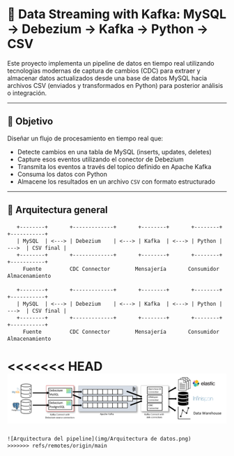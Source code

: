 # 🔄 Data Streaming with Kafka: MySQL → Debezium → Kafka → Python → CSV

Este proyecto implementa un pipeline de datos en tiempo real utilizando tecnologías modernas de captura de cambios (CDC) para extraer y almacenar datos actualizados desde una base de datos MySQL hacia archivos CSV (enviados y transformados en Python) para posterior análisis o integración.

---

## 📌 Objetivo

Diseñar un flujo de procesamiento en tiempo real que:
- Detecte cambios en una tabla de MySQL (inserts, updates, deletes)
- Capture esos eventos utilizando el conector de Debezium
- Transmita los eventos a través del topico definido en Apache Kafka
- Consuma los datos con Python
- Almacene los resultados en un archivo `CSV` con formato estructurado

---

## 🧱 Arquitectura general

```plaintext
   +--------+       +-------------+       +--------+       +--------+       +-----------+
   | MySQL  | <---> | Debezium    | <---> | Kafka  | <---> | Python | --->  | CSV final |
   +--------+       +-------------+       +--------+       +--------+       +-----------+
     Fuente         CDC Connector        Mensajería       Consumidor        Almacenamiento

   +--------+       +-------------+       +--------+       +--------+       +-----------+
   | MySQL  | <---> | Debezium    | <---> | Kafka  | <---> | Python | --->  | CSV final |
   +--------+       +-------------+       +--------+       +--------+       +-----------+
     Fuente         CDC Connector        Mensajería       Consumidor        Almacenamiento
```

<<<<<<< HEAD
![Arquitectura del pipeline](img/Arquitectura_de_datos.png)
=======
```
![Arquitectura del pipeline](img/Arquitectura de datos.png)
>>>>>>> refs/remotes/origin/main
